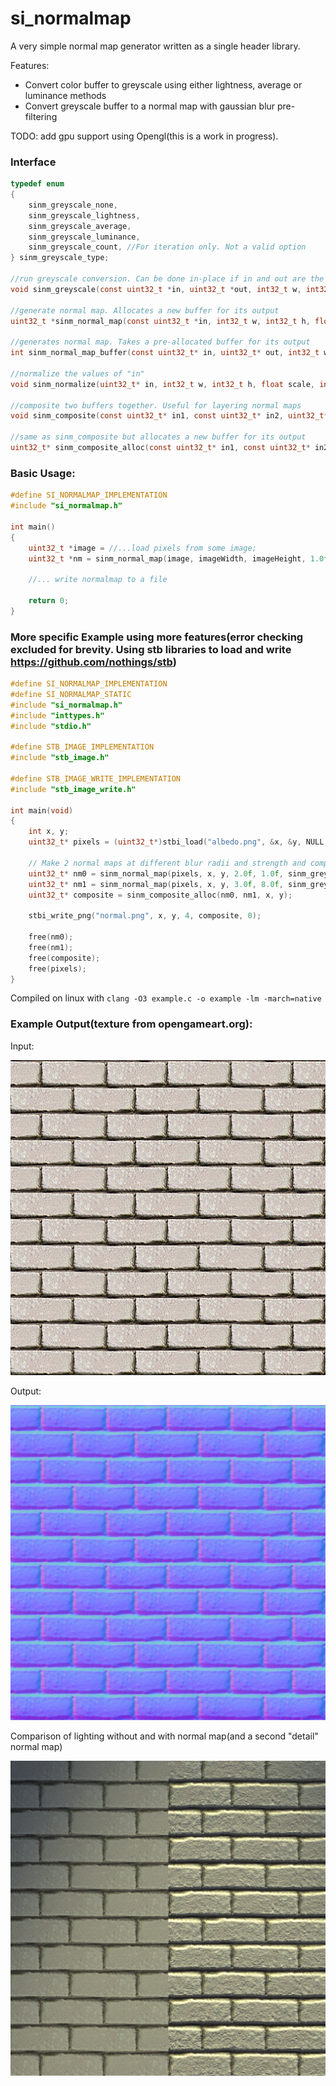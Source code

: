 # si_normalmap
A very simple normal map generator written as a single header library. 

Features:
 - Convert color buffer to greyscale using either lightness, average or luminance methods
 - Convert greyscale buffer to a normal map with gaussian blur pre-filtering


TODO: add gpu support using Opengl(this is a work in progress).
 
### Interface

```C
typedef enum
{
    sinm_greyscale_none,
    sinm_greyscale_lightness,
    sinm_greyscale_average,
    sinm_greyscale_luminance,
    sinm_greyscale_count, //For iteration only. Not a valid option
} sinm_greyscale_type;

//run greyscale conversion. Can be done in-place if in and out are the same buffer
void sinm_greyscale(const uint32_t *in, uint32_t *out, int32_t w, int32_t h, sinm_greyscale_type type);

//generate normal map. Allocates a new buffer for its output
uint32_t *sinm_normal_map(const uint32_t *in, int32_t w, int32_t h, float scale, float blurRadius, sinm_greyscale_type greyscaleType, int flipY);

//generates normal map. Takes a pre-allocated buffer for its output
int sinm_normal_map_buffer(const uint32_t* in, uint32_t* out, int32_t w, int32_t h, float scale, float blurRadius, sinm_greyscale_type greyscaleType, int flipY)

//normalize the values of "in"
void sinm_normalize(uint32_t* in, int32_t w, int32_t h, float scale, int flipY)

//composite two buffers together. Useful for layering normal maps
void sinm_composite(const uint32_t* in1, const uint32_t* in2, uint32_t* out, int32_t w, int32_t h)

//same as sinm_composite but allocates a new buffer for its output
uint32_t* sinm_composite_alloc(const uint32_t* in1, const uint32_t* in2, int32_t w, int32_t h)
```

### Basic Usage:

```C
#define SI_NORMALMAP_IMPLEMENTATION
#include "si_normalmap.h"

int main()
{
    uint32_t *image = //...load pixels from some image;
    uint32_t *nm = sinm_normal_map(image, imageWidth, imageHeight, 1.0f, 2.0f, sinm_greyscale_average); 

    //... write normalmap to a file
    
    return 0;
}
```

### More specific Example using more features(error checking excluded for brevity. Using stb libraries to load and write https://github.com/nothings/stb)

```C
#define SI_NORMALMAP_IMPLEMENTATION
#define SI_NORMALMAP_STATIC
#include "si_normalmap.h"
#include "inttypes.h"
#include "stdio.h"

#define STB_IMAGE_IMPLEMENTATION
#include "stb_image.h"

#define STB_IMAGE_WRITE_IMPLEMENTATION
#include "stb_image_write.h"

int main(void)
{
    int x, y;
    uint32_t* pixels = (uint32_t*)stbi_load("albedo.png", &x, &y, NULL, 4);

    // Make 2 normal maps at different blur radii and strength and composite them together.
    uint32_t* nm0 = sinm_normal_map(pixels, x, y, 2.0f, 1.0f, sinm_greyscale_luminance, 0);
    uint32_t* nm1 = sinm_normal_map(pixels, x, y, 3.0f, 8.0f, sinm_greyscale_luminance, 0);
    uint32_t* composite = sinm_composite_alloc(nm0, nm1, x, y);

    stbi_write_png("normal.png", x, y, 4, composite, 0);

    free(nm0);
    free(nm1);
    free(composite);
    free(pixels);
}
```

Compiled on linux with ``` clang -O3 example.c -o example -lm -march=native ```
### Example Output(texture from opengameart.org):

Input:

![input](https://github.com/Sir-Irk/si_normalmap/blob/master/examples/albedo.png) 

Output:

![output](https://github.com/Sir-Irk/si_normalmap/blob/master/examples/normal_composite_example.png)

Comparison of lighting without and with normal map(and a second "detail" normal map)

![lighting](https://github.com/Sir-Irk/si_normalmap/blob/master/examples/lighting.png)


